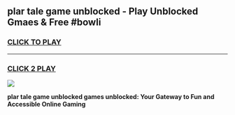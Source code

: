 
## plar tale game unblocked - Play Unblocked Gmaes & Free #bowli
<h3>
<a href="https://premium.freeplayer.one?title=plar_tale_game_unblocked&ref=03M">CLICK TO PLAY</a></h3>
<hr>

<h3>
<a href="https://premium.freeplayer.one?title=plar_tale_game_unblocked&ref=03M">CLICK 2 PLAY</a>
  
</h3>

<a href="https://premium.freeplayer.one?title=plar_tale_game_unblocked&ref=03M"><img src="https://clearcache.store/games.png"></a>


**plar tale game unblocked games unblocked: Your Gateway to Fun and Accessible Online Gaming**
